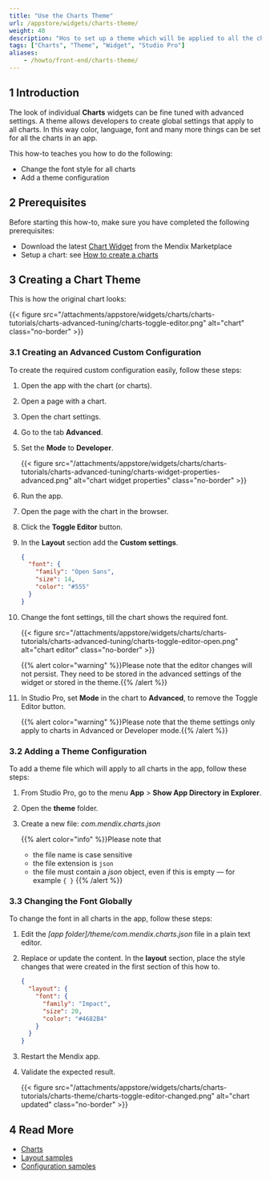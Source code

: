 ```yaml
---
title: "Use the Charts Theme"
url: /appstore/widgets/charts-theme/
weight: 40
description: "Hos to set up a theme which will be applied to all the charts created with charts widgets in an app"
tags: ["Charts", "Theme", "Widget", "Studio Pro"]
aliases:
    - /howto/front-end/charts-theme/
---
```


## 1 Introduction

The look of individual **Charts** widgets can be fine tuned with advanced settings. A theme allows developers to create global settings that apply to all charts. In this way color, language, font and many more things can be set for all the charts in an app.

This how-to teaches you how to do the following:

* Change the font style for all charts
* Add a theme configuration

## 2 Prerequisites

Before starting this how-to, make sure you have completed the following prerequisites:

* Download the latest [Chart Widget](/appstore/widgets/charts/) from the Mendix Marketplace
* Setup a chart: see [How to create a charts](/howto/front-end/charts-basic-create/)

## 3 Creating a Chart Theme

This is how the original chart looks:

{{< figure src="/attachments/appstore/widgets/charts/charts-tutorials/charts-advanced-tuning/charts-toggle-editor.png" alt="chart" class="no-border" >}}

### 3.1 Creating an Advanced Custom Configuration

To create the required custom configuration easily, follow these steps:

1. Open the app with the chart (or charts).
1. Open a page with a chart.
1. Open the chart settings.
1. Go to the tab **Advanced**.
1. Set the **Mode** to **Developer**.

    {{< figure src="/attachments/appstore/widgets/charts/charts-tutorials/charts-advanced-tuning/charts-widget-properties-advanced.png" alt="chart widget properties" class="no-border" >}}

1. Run the app.
1. Open the page with the chart in the browser.
1. Click the **Toggle Editor** button.
1. In the **Layout** section add the **Custom settings**.

    ```json
    {
      "font": {
        "family": "Open Sans",
        "size": 14,
        "color": "#555"
      }
    }
    ```

1. Change the font settings, till the chart shows the required font.

    {{< figure src="/attachments/appstore/widgets/charts/charts-tutorials/charts-advanced-tuning/charts-toggle-editor-open.png" alt="chart editor" class="no-border" >}}

    {{% alert color="warning" %}}Please note that the editor changes will not persist. They need to be stored in the advanced settings of the widget or stored in the theme.{{% /alert %}}

1. In Studio Pro, set **Mode** in the chart to **Advanced**, to remove the Toggle Editor button.

    {{% alert color="warning" %}}Please note that the theme settings only apply to charts in Advanced or Developer mode.{{% /alert %}}

### 3.2 Adding a Theme Configuration

To add a theme file which will apply to all charts in the app, follow these steps:

1. From Studio Pro, go to the menu **App** > **Show App Directory in Explorer**.
1. Open the **theme** folder.
1. Create a new file: *com.mendix.charts.json*

    {{% alert color="info" %}}Please note that<br/>
    * the file name is case sensitive<br/>
    * the file extension is `json`<br/>
    * the file must contain a *json* object, even if this is empty — for example `{ }`
    {{% /alert %}}

### 3.3 Changing the Font Globally

To change the font in all charts in the app, follow these steps:

1. Edit the *[app folder]/theme/com.mendix.charts.json* file in a plain text editor.
1. Replace or update the content. In the **layout** section, place the style changes that were created in the first section of this how to.

    ```json
    {
      "layout": {
        "font": {
          "family": "Impact",
          "size": 20,
          "color": "#4682B4"
        }
      }
    }
    ```

1. Restart the Mendix app.
1. Validate the expected result.

    {{< figure src="/attachments/appstore/widgets/charts/charts-tutorials/charts-theme/charts-toggle-editor-changed.png" alt="chart updated" class="no-border" >}}

## 4 Read More

* [Charts](/refguide/chart-widgets/)
* [Layout samples](/refguide/charts-advanced-cheat-sheet/#layout-all)
* [Configuration samples](/refguide/charts-advanced-cheat-sheet/#config-options)

